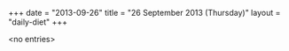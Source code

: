 +++
date = "2013-09-26"
title = "26 September 2013 (Thursday)"
layout = "daily-diet"
+++


\<no entries\>
